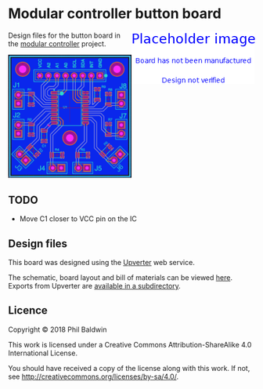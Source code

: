 # Modular controller button board

<img align="right" src="./PlaceholderImage.png">

Design files for the button board in the [modular controller](https://github.com/PhilboBaggins/modular-controller) project.

<img width="50%" src="./board-design.png">

## TODO

* Move C1 closer to VCC pin on the IC

## Design files

This board was designed using the [Upverter](https://upverter.com) web service.

The schematic, board layout and bill of materials can be viewed [here](https://upverter.com/Trebuchetindustries/fa6acea04f1b8e9d/Modular-controller---Button-board/). Exports from Upverter are [available in a subdirectory](./Upverter%20exports).

## Licence

Copyright © 2018 Phil Baldwin

This work is licensed under a Creative Commons Attribution-ShareAlike 4.0 International License.

You should have received a copy of the license along with this work. If not, see <http://creativecommons.org/licenses/by-sa/4.0/>.
